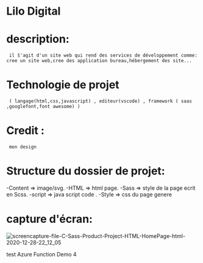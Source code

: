 # Lilo Digital

# description:
     il š'agit d'un site web qui rend des services de développement comme: cree un site web,cree des application bureau,hébergement des site...

# Technologie de projet
     ( langage(html,css,javascript) , editeur(vscode) , framework ( saas ,googlefont,font awesome) )
 
 
# Credit :
     mon design

# Structure du dossier de projet:
  -Content => image/svg.
  -HTML => html page.
  -Sass => style de la page ecrit en Scss.
  -script => java script code .
  -Style => css du page genere
# capture d'écran:
![screencapture-file-C-Sass-Product-Project-HTML-HomePage-html-2020-12-28-22_12_05](https://user-images.githubusercontent.com/76702502/103244034-fa974000-495b-11eb-8378-3e558ffe7828.png) 

test Azure Function Demo 4
